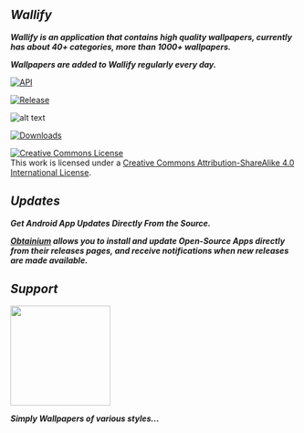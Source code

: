 ## ***Wallify***
 ***Wallify is an application that contains high quality wallpapers, currently has about 40+ categories, more than 1000+ wallpapers.***

***Wallpapers are added to Wallify regularly every day.***



[![API](https://img.shields.io/badge/API-33%2B-orange.svg?logo=android&style=for-the-badge)](https://developer.android.com/studio/releases/platforms)


[![Release](https://img.shields.io/github/v/release/popeye0013/Wallify?color=%231a73e8&style=for-the-badge)](https://github.com/popeye0013/Wallify/releases/latest)

![alt text](https://raw.githubusercontent.com/popeye0013/Wallify/main/Resources/Avatars/WallifyBanner.png)


[![Downloads](https://img.shields.io/github/downloads/popeye0013/Wallify/total?color=%231a73e8&label=Downloads&style=for-the-badge)](https://github.com/popeye0013/Wallify/releases/latest)

<a rel="license" href="http://creativecommons.org/licenses/by-sa/4.0/"><img alt="Creative Commons License" style="border-width:0" src="https://i.creativecommons.org/l/by-sa/4.0/88x31.png" /></a><br />This work is licensed under a <a rel="license" href="http://creativecommons.org/licenses/by-sa/4.0/">Creative Commons Attribution-ShareAlike 4.0 International License</a>.

## ***Updates***

***Get Android App Updates Directly From the Source.***

***[Obtainium](https://github.com/ImranR98/Obtainium) allows you to install and update Open-Source Apps directly from their releases pages, and receive notifications when new releases are made available.***

## ***Support***

<p align="vertical"><a href="https://paypal.me/popeye0013"><img src="https://github.com/aha999/DonateButtons/blob/1371730702589476cbd31790685ded66857a1f08/Paypal.png" width="175"></a></p>


***Simply Wallpapers of various styles...***


